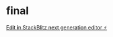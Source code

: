 # final

[Edit in StackBlitz next generation editor ⚡️](https://stackblitz.com/~/github.com/azeemjutt6615-commits/final)